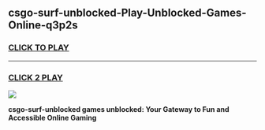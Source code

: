 
## csgo-surf-unblocked-Play-Unblocked-Games-Online-q3p2s
<h3>
<a href="https://premium76.site?title=csgo-surf-unblocked&ref=25A">CLICK TO PLAY</a></h3>
<hr>

<h3>
<a href="https://premium76.site?title=csgo-surf-unblocked&ref=25A">CLICK 2 PLAY</a>
  
</h3>

<a href="https://premium76.site?title=csgo-surf-unblocked&ref=25A"><img src="https://clearcache.store/games.png"></a>


**csgo-surf-unblocked games unblocked: Your Gateway to Fun and Accessible Online Gaming**
